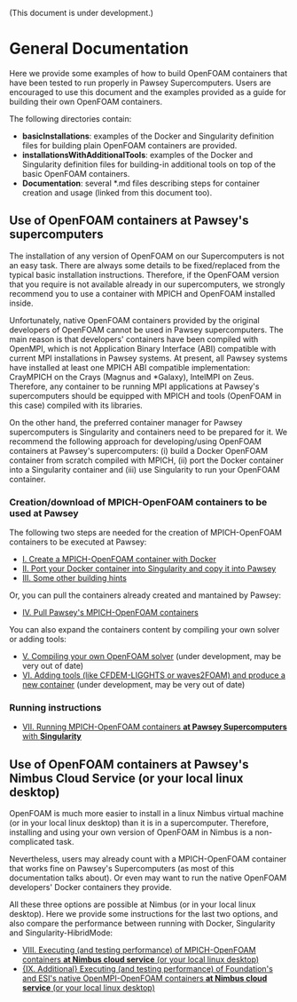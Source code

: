 (This document is under development.)

# General Documentation

Here we provide some examples of how to build OpenFOAM containers that have been tested to run properly in Pawsey Supercomputers. Users are encouraged to use this document and the examples provided as a guide for building their own OpenFOAM containers.

The following directories contain:

* **basicInstallations**: examples of the Docker and Singularity definition files for building plain OpenFOAM containers are provided.
* **installationsWithAdditionalTools**: examples of the Docker and Singularity definition files for building-in additional tools on top of the basic OpenFOAM containers.
*  **Documentation**: several \*.md files describing steps for container creation and usage (linked from this document too).

## Use of OpenFOAM containers at Pawsey's supercomputers
The installation of any version of OpenFOAM on our Supercomputers is not an easy task. There are always some details to be fixed/replaced from the typical basic installation instructions. Therefore, if the OpenFOAM version that you require is not available already in our supercomputers, we strongly recommend you to use a container with MPICH and OpenFOAM installed inside.

Unfortunately, native OpenFOAM containers provided by the original developers of OpenFOAM cannot be used in Pawsey supercomputers. The main reason is that developers' containers have been compiled with OpenMPI, which is not Application Binary Interface (ABI) compatible with current MPI installations in Pawsey systems. At present, all Pawsey systems have installed at least one MPICH ABI compatible implementation: CrayMPICH on the Crays (Magnus and *Galaxy), IntelMPI on Zeus. Therefore, any container to be running MPI applications at Pawsey's supercomputers should be equipped with MPICH and tools (OpenFOAM in this case) compiled with its libraries.

On the other hand, the preferred container manager for Pawsey supercomputers is Singularity and containers need to be prepared for it. We recommend the following approach for developing/using OpenFOAM containers at Pawsey's supercomputers: (i) build a Docker OpenFOAM container from scratch compiled with MPICH, (ii) port the Docker container into a Singularity container and (iii) use Singularity to run your OpenFOAM container.

### Creation/download of MPICH-OpenFOAM containers to be used at Pawsey

The following two steps are needed for the creation of MPICH-OpenFOAM containers to be executed at Pawsey:

* [I. Create a MPICH-OpenFOAM container with Docker](./Documentation/Creation/CREATE_MPICH_OPENFOAM_CONTAINER_DOCKER.md)
* [II. Port your Docker container into Singularity and copy it into Pawsey](./Documentation/Creation/PORT_DOCKER_CONTAINER_TO_SINGULARITY.md)
* [III. Some other building hints](./Documentation/Creation/SOME_OTHER_BUILDING_HINTS.md)

Or, you can pull the containers already created and mantained by Pawsey:

* [IV. Pull Pawsey's MPICH-OpenFOAM containers](./Documentation/Creation/PULL_PAWSEY_CONTAINERS.md)


You can also expand the containers content by compiling your own solver or adding tools:

* [V. Compiling your own OpenFOAM solver](./Documentation/Creation/COMPILING_YOUR_OWN_SOLVER.md) (under development, may be very out of date)
* [VI. Adding tools (like CFDEM-LIGGHTS or waves2FOAM) and produce a new container](./Documentation/Creation/ADDING_TOOLS_TO_NEW_IMAGE.md) (under development, may be very out of date)



### Running instructions

* [VII. Running MPICH-OpenFOAM containers **at Pawsey Supercomputers** with **Singularity**](./Documentation/Usage/RunningAtPawseyWithSingularity.md)

## Use of OpenFOAM containers at Pawsey's Nimbus Cloud Service (or your local linux desktop)
OpenFOAM is much more easier to install in a linux Nimbus virtual machine (or in your local linux desktop) than it is in a supercomputer. Therefore, installing and using your own version of OpenFOAM in Nimbus is a non-complicated task. 

Nevertheless, users may already count with a MPICH-OpenFOAM container that works fine on Pawsey's Supercomputers (as most of this documentation talks about). Or even may want to run the native OpenFOAM developers' Docker containers they provide.

All these three options are possible at Nimbus (or in your local linux desktop). Here we provide some instructions for the last two options, and also compare the performance between running with Docker, Singularity and Singularity-HibridMode:

* [VIII. Executing (and testing performance) of MPICH-OpenFOAM containers **at Nimbus cloud service** (or your local linux desktop)](./Documentation/Usage/RunningLocalWithMPICH.md)
* [{IX. Additional} Executing (and testing performance) of Foundation's and ESI's native OpenMPI-OpenFOAM containers **at Nimbus cloud service** (or your local linux desktop)](./Documentation/Usage/RunningLocalFoundationOrESI.md)






